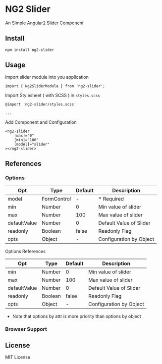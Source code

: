 # NG2 Slider

An Simple Angular2 Slider Component

## Install

```
npm install ng2-slider
```

## Usage

Import slider module into you application

```
import { Ng2SliderModule } from 'ng2-slider';
```

Import Stylesheet ( with SCSS ) in `styles.scss`

```
@import 'ng2-slider/styles.scss'

...
```

Add Component and Configuration

```
<ng2-slider
	[max]="0"
	[min]="100"
	[model]="slider"
></ng2-slider>
```

## References

### Options

Opt | Type|  Default | Description
--- | --- | --- | ---
model | FormControl | - | * Required
min | Number | 0 | Min value of slider
max | Number | 100 | Max value of slider
defaultValue |  Number | 0 | Default Value of Slider
readonly | Boolean | false | Readonly Flag
opts | Object | - | Configuration by Object

Options References

Opt | Type | Default | Description
--- | --- | --- | ---
min | Number | 0 | Min value of slider
max | Number | 100 | Max value of slider
defaultValue |  Number | 0 | Default Value of Slider
readonly | Boolean | false | Readonly Flag
opts | Object | - | Configuration by Object

* Note that options by attr is more priority than options by object

### Browser Support



## License

MIT License